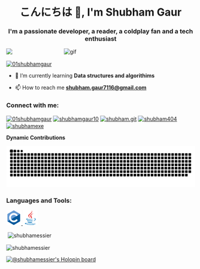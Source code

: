 <h1 align="center">こんにちは 👋, I'm Shubham Gaur</h1>
<h3 align="center">I'm a passionate developer, a reader, a coldplay fan and a tech enthusiast</h3>

<img align="right" alt="gif" width="350" src="https://gifdb.com/gif/keanu-reeves-neo-looking-up-in-the-matrix-q5x00x2ydko1etxe.html?embed=true">

![](https://komarev.com/ghpvc/?username=shubhamessier)

<p align="left"> <a href="https://twitter.com/0xshubhamgaur" target="blank"><img src="https://img.shields.io/twitter/follow/01shubhamgaur?logo=twitter&style=for-the-badge" alt="01shubhamgaur" /></a> </p>

- 🌱 I’m currently learning **Data structures and algorithims**

- 📫 How to reach me **shubham.gaur7116@gmail.com**

<h3 align="left">Connect with me:</h3>
<p align="left">
<a href="https://twitter.com/01shubhamgaur" target="blank"><img align="center" src="https://raw.githubusercontent.com/rahuldkjain/github-profile-readme-generator/master/src/images/icons/Social/twitter.svg" alt="01shubhamgaur" height="30" width="40" /></a>
<a href="https://linkedin.com/in/shubhamgaur10" target="blank"><img align="center" src="https://raw.githubusercontent.com/rahuldkjain/github-profile-readme-generator/master/src/images/icons/Social/linked-in-alt.svg" alt="shubhamgaur10" height="30" width="40" /></a>
<a href="https://instagram.com/shubham.git" target="blank"><img align="center" src="https://raw.githubusercontent.com/rahuldkjain/github-profile-readme-generator/master/src/images/icons/Social/instagram.svg" alt="shubham.git" height="30" width="40" /></a>
<a href="https://www.codechef.com/users/shubham404" target="blank"><img align="center" src="https://cdn.jsdelivr.net/npm/simple-icons@3.1.0/icons/codechef.svg" alt="shubham404" height="30" width="40" /></a>
<a href="https://www.hackerrank.com/shubhamexe" target="blank"><img align="center" src="https://raw.githubusercontent.com/rahuldkjain/github-profile-readme-generator/master/src/images/icons/Social/hackerrank.svg" alt="shubhamexe" height="30" width="40" /></a>
</p>

**Dynamic Contributions**

<picture>
  <source media="(prefers-color-scheme: dark)" srcset="https://raw.githubusercontent.com/rohit-wadhwa/rohit-wadhwa/output/github-contribution-grid-snake-dark.svg">
  <source media="(prefers-color-scheme: light)" srcset="https://raw.githubusercontent.com/rohit-wadhwa/rohit-wadhwa/output/github-contribution-grid-snake.svg">
  <img alt="github contribution grid snake animation" src="https://raw.githubusercontent.com/rohit-wadhwa/rohit-wadhwa/output/github-contribution-grid-snake.svg">
</picture>

<h3 align="left">Languages and Tools:</h3>
<p align="left"> <a href="https://www.cprogramming.com/" target="_blank" rel="noreferrer"> <img src="https://raw.githubusercontent.com/devicons/devicon/master/icons/c/c-original.svg" alt="c" width="40" height="40"/> </a> <a href="https://www.java.com" target="_blank" rel="noreferrer"> <img src="https://raw.githubusercontent.com/devicons/devicon/master/icons/java/java-original.svg" alt="java" width="40" height="40"/> </a> </p>

<p>&nbsp;<img align="center" src="https://github-readme-stats.vercel.app/api?username=shubhamessier&show_icons=true&locale=en" alt="shubhamessier" /></p>

<p><img align="center" src="https://github-readme-streak-stats.herokuapp.com/?user=shubhamessier&" alt="shubhamessier" /></p>


[![@shubhamessier's Holopin board](https://holopin.io/api/user/board?user=shubhamessier)](https://holopin.io/@shubhamessier)

